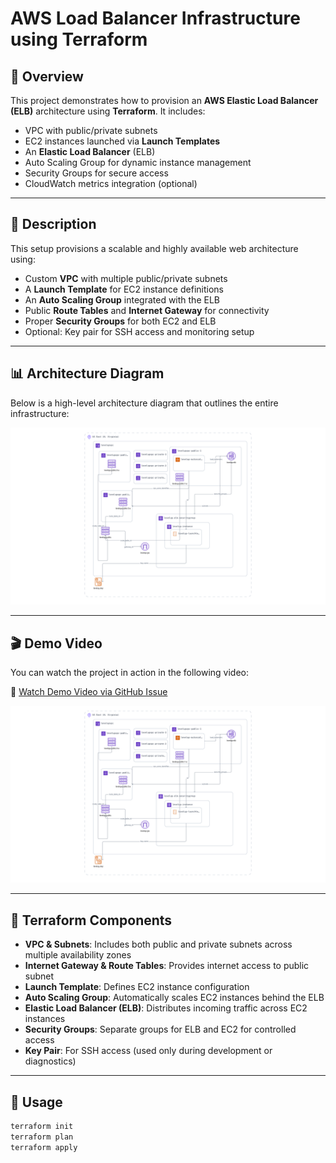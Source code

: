 # AWS Load Balancer Infrastructure using Terraform

## 📘 Overview

This project demonstrates how to provision an **AWS Elastic Load Balancer (ELB)** architecture using **Terraform**. It includes:

- VPC with public/private subnets  
- EC2 instances launched via **Launch Templates**  
- An **Elastic Load Balancer** (ELB)  
- Auto Scaling Group for dynamic instance management  
- Security Groups for secure access  
- CloudWatch metrics integration (optional)

---

## 🧱 Description

This setup provisions a scalable and highly available web architecture using:

- Custom **VPC** with multiple public/private subnets  
- A **Launch Template** for EC2 instance definitions  
- An **Auto Scaling Group** integrated with the ELB  
- Public **Route Tables** and **Internet Gateway** for connectivity  
- Proper **Security Groups** for both EC2 and ELB  
- Optional: Key pair for SSH access and monitoring setup

---

## 📊 Architecture Diagram

Below is a high-level architecture diagram that outlines the entire infrastructure:

![Terraform ELB Architecture](Brainboard%20-%20aws-elb-terraform.png)

---

## 🎬 Demo Video

You can watch the project in action in the following video:

🔗 [Watch Demo Video via GitHub Issue](https://github.com/user-attachments/assets/27d78c22-1dfb-4a34-bcec-1be14483cc94)

[![Watch Terraform ELB Video](Brainboard%20-%20aws-elb-terraform.png)](https://github.com/user-attachments/assets/27d78c22-1dfb-4a34-bcec-1be14483cc94)

---

## 🧩 Terraform Components

- **VPC & Subnets**: Includes both public and private subnets across multiple availability zones  
- **Internet Gateway & Route Tables**: Provides internet access to public subnet  
- **Launch Template**: Defines EC2 instance configuration  
- **Auto Scaling Group**: Automatically scales EC2 instances behind the ELB  
- **Elastic Load Balancer (ELB)**: Distributes incoming traffic across EC2 instances  
- **Security Groups**: Separate groups for ELB and EC2 for controlled access  
- **Key Pair**: For SSH access (used only during development or diagnostics)

---

## 🚀 Usage

```bash
terraform init
terraform plan
terraform apply

